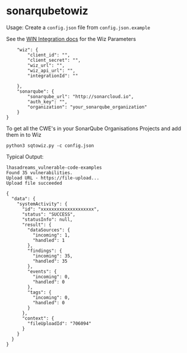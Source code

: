 # sonarqubetowiz

Usage:
Create a ``config.json`` file from ``config.json.example``

See the [WIN Integration docs](https://win.wiz.io/docs/introduction) for the Wiz Parameters

```{
    "wiz": {
        "client_id": "",
        "client_secret": "",
        "wiz_url": "",
        "wiz_api_url": "",
        "integrationId": ""

    },
    "sonarqube": {
        "sonarqube_url": "http://sonarcloud.io",
        "auth_key": "",
        "organization": "your_sonarqube_organization"
    }
}
```

To get all the CWE's in your SonarQube Organisations Projects and add them in to Wiz

``python3 sqtowiz.py -c config.json``

Typical Output:

```
lhasadreams_vulnerable-code-examples
Found 35 vulnerabilities.
Upload URL - https://file-upload...
Upload file succeeded

{
  "data": {
    "systemActivity": {
      "id": "xxxxxxxxxxxxxxxxxxxx",
      "status": "SUCCESS",
      "statusInfo": null,
      "result": {
        "dataSources": {
          "incoming": 1,
          "handled": 1
        },
        "findings": {
          "incoming": 35,
          "handled": 35
        },
        "events": {
          "incoming": 0,
          "handled": 0
        },
        "tags": {
          "incoming": 0,
          "handled": 0
        }
      },
      "context": {
        "fileUploadId": "706094"
      }
    }
  }
}
```